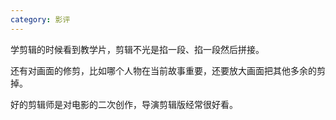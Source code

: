 ```yaml
---
category: 影评
---
```


学剪辑的时候看到教学片，剪辑不光是掐一段、掐一段然后拼接。

还有对画面的修剪，比如哪个人物在当前故事重要，还要放大画面把其他多余的剪掉。

好的剪辑师是对电影的二次创作，导演剪辑版经常很好看。